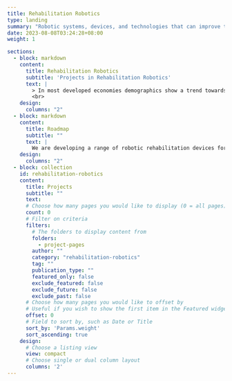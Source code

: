 ```yaml
---
title: Rehabilitation Robotics
type: landing
summary: "Robotic systems, devices, and technologies that can improve the motor functions of individuals with neurological disorders"
date: 2023-08-08T03:24:28+08:00
weight: 1

sections:
  - block: markdown
    content: 
      title: Rehabilitation Robotics
      subtitle: 'Projects in Rehabilitation Robotics'
      text: |
        > In most developed economies demographics show a trend towards an aging population. As a result, many age related illnesses like stroke are becoming increasingly prevalent, resulting in increased rates of adult disabilities such as gait impairment. Wearable robotic exoskeletons may be able to ease the impact of aging populations on local healthcare systems as well as improve the quality of life of individuals with disabilities. However, current exoskeletons are often bulky, heavy, and expensive, and are not suitable for use in the community or home settings. We are developing several novel robotic devices for gait rehabilitation and assistive that could potentially be used at community centres or home settings. Our robots are based on novel actuator and mechanical designs, sensing, and control methodology to achieve safer human robot interaction and control and can potentially offer better functional outcomes.
        <br>
    design:
      columns: "2"
  - block: markdown
    content: 
      title: Roadmap
      subtitle: ""
      text: |
        We are developing a range of robotic rehabilitation devices for upper limb, lower limb and whole body rehabilitation. We envision that these devices can be used in a dedicated rehabilitation center where the devices are used together to provide a comprehensive rehabliitation program for patients with neurological disorders. 
    design:
      columns: "2"
  - block: collection
    id: rehabilitation-robotics
    content:
      title: Projects
      subtitle: ""
      text: 
      # Choose how many pages you would like to display (0 = all pages)
      count: 0
      # Filter on criteria
      filters:
        # The folders to display content from
        folders:
          - project-pages
        author: ""
        category: "rehabilitation-robotics"
        tag: ""
        publication_type: ""
        featured_only: false
        exclude_featured: false
        exclude_future: false
        exclude_past: false
      # Choose how many pages you would like to offset by
      # Useful if you wish to show the first item in the Featured widget
      offset: 0
      # Field to sort by, such as Date or Title
      sort_by: 'Params.weight'
      sort_ascending: true
    design:
      # Choose a listing view
      view: compact
      # Choose single or dual column layout
      columns: '2'
---
```

